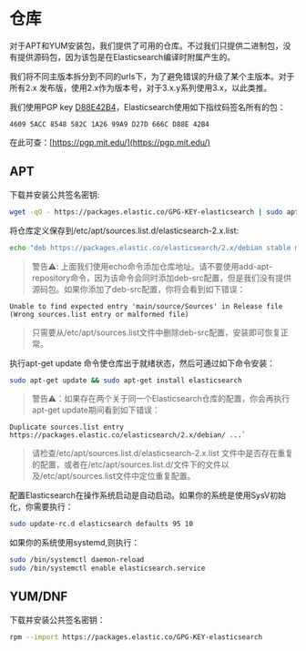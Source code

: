 # 仓库

对于APT和YUM安装包，我们提供了可用的仓库。不过我们只提供二进制包，没有提供源码包，因为该包是在Elasticsearch编译时附属产生的。

我们将不同主版本拆分到不同的urls下，为了避免错误的升级了某个主版本。对于所有2.x 发布版，使用2.x作为版本号，对于3.x.y系列使用3.x，以此类推。

我们使用PGP key [D88E42B4](https://pgp.mit.edu/pks/lookup?op=vindex&search=0xD27D666CD88E42B4)，Elasticsearch使用如下指纹码签名所有的包：

```
4609 5ACC 8548 582C 1A26 99A9 D27D 666C D88E 42B4
```

在此可查：[https://pgp.mit.edu/](https://pgp.mit.edu/)

## APT

下载并安装公共签名密钥:

```bash
wget -qO - https://packages.elastic.co/GPG-KEY-elasticsearch | sudo apt-key add -
```

将仓库定义保存到/etc/apt/sources.list.d/elasticsearch-2.x.list:

```bash
echo "deb https://packages.elastic.co/elasticsearch/2.x/debian stable main" | sudo tee -a /etc/apt/sources.list.d/elasticsearch-2.x.list
```

> 警告⚠️: 上面我们使用echo命令添加仓库地址。请不要使用add-apt-repository命令，因为该命令会同时添加deb-src配置，但是我们没有提供源码包。如果你添加了deb-src配置，你将会看到如下错误：
>
```
Unable to find expected entry 'main/source/Sources' in Release file (Wrong sources.list entry or malformed file)
```
> 只需要从/etc/apt/sources.list文件中删除deb-src配置，安装即可恢复正常。

执行apt-get update 命令使仓库出于就绪状态，然后可通过如下命令安装：

```bash
sudo apt-get update && sudo apt-get install elasticsearch
```

> 警告⚠️：如果存在两个关于同一个Elasticsearch仓库的配置，你会再执行apt-get update期间看到如下错误：
>
```
Duplicate sources.list entry https://packages.elastic.co/elasticsearch/2.x/debian/ ...`
```
> 请检查/etc/apt/sources.list.d/elasticsearch-2.x.list 文件中是否存在重复的配置，或者在/etc/apt/sources.list.d/文件下的文件以及/etc/apt/sources.list文件中定位重复配置。

配置Elasticsearch在操作系统启动是自动启动。如果你的系统是使用SysV初始化，你需要执行：

```bash
sudo update-rc.d elasticsearch defaults 95 10
```
如果你的系统使用systemd,则执行：

```bash
sudo /bin/systemctl daemon-reload
sudo /bin/systemctl enable elasticsearch.service
```

## YUM/DNF

下载并安装公共签名密钥：

```bash
rpm --import https://packages.elastic.co/GPG-KEY-elasticsearch
```




